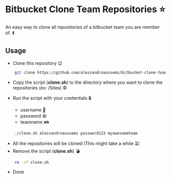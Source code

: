 # Bitbucket Clone Team Repositories :star:
An easy way to clone all repositories of a bitbucket team you are member of. :arrow_down:

## Usage

- Clone this repository :wink:
```bash
    git clone https://github.com/alessandroaussems/bitbucket-clone-team-repositories.git
```
- Copy the script (**clone.sh**) to the directory where you want to clone the repositories (ex: /Sites) :copyright:
- Run the script with your credentials :lock:

    - username :boy:
    - password :secret:
    - teamname :family:
    
```bash
    ./clone.sh alessandroaussems password123 myawesometeam
```
- All the repositories will be cloned (This might take a while :hourglass_flowing_sand:)
- Remove the script (**clone.sh**) :bomb:
```bash
    rm -rf clone.sh
```
- Done
